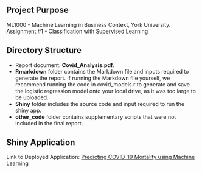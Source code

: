 ## Project Purpose
ML1000 - Machine Learning in Business Context, York University. 
Assignment #1 - Classification with Supervised Learning

## Directory Structure
* Report document: **Covid_Analysis.pdf**.  
* **Rmarkdown** folder contains the Markdown file and inputs required to generate the report. If running the Markdown file yourself, we recommend running the code in covid_models.r to generate and save the logistic regression model onto your local drive, as it was too large to be uploaded.
* **Shiny** folder includes the source code and input required to run the shiny app.
* **other_code** folder contains supplementary scripts that were not included in the final report.

## Shiny Application
Link to Deployed Application: [Predicting COVID-19 Mortality using Machine Learning](https://sean-z.shinyapps.io/covid_analysis/)
